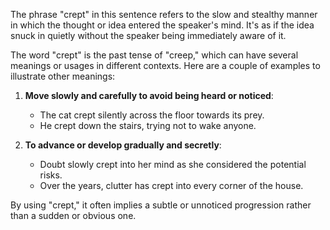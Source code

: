 The phrase "crept" in this sentence refers to the slow and stealthy manner in which the thought or idea entered the speaker's mind. It's as if the idea snuck in quietly without the speaker being immediately aware of it.

The word "crept" is the past tense of "creep," which can have several meanings or usages in different contexts. Here are a couple of examples to illustrate other meanings:

1. **Move slowly and carefully to avoid being heard or noticed**:
   - The cat crept silently across the floor towards its prey.
   - He crept down the stairs, trying not to wake anyone.

2. **To advance or develop gradually and secretly**:
   - Doubt slowly crept into her mind as she considered the potential risks.
   - Over the years, clutter has crept into every corner of the house. 

By using "crept," it often implies a subtle or unnoticed progression rather than a sudden or obvious one.